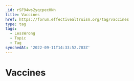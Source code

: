 ```yaml
---
_id: rSF94ws2yqcpecHNn
title: Vaccines
href: https://forum.effectivealtruism.org/tag/vaccines
type: tag
tags:
  - LessWrong
  - Topic
  - Tag
synchedAt: '2022-09-11T14:33:52.703Z'
---
```

# Vaccines

